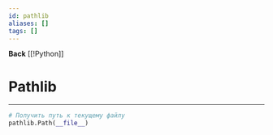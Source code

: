 ```yaml
---
id: pathlib
aliases: []
tags: []
---
```

**Back**
    [[!Python]]

# Pathlib
---

```python
# Получить путь к текущему файлу
pathlib.Path(__file__)
```
